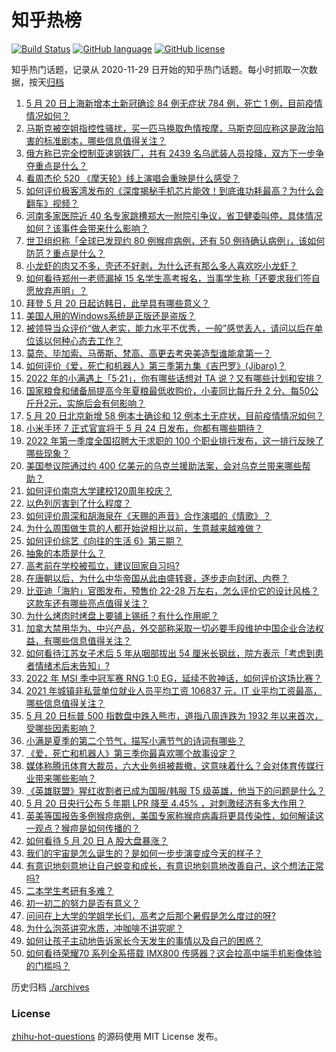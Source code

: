 # 知乎热榜
[![Build Status](https://github.com/ToWeLong/zhihu-hot-questions/workflows/CI/badge.svg)](https://github.com/ToWeLong/zhihu-hot-questions/actions)
[![GitHub language](https://img.shields.io/badge/language-golang-orange.svg)](https://golang.org/)
[![GitHub license](https://img.shields.io/github/license/ToWeLong/zhihu-hot-questions)](https://github.com/ToWeLong/zhihu-hot-questions/blob/main/LICENSE)

知乎热门话题，记录从 2020-11-29 日开始的知乎热门话题。每小时抓取一次数据，按天[归档](./archives)

<!-- BEGIN -->

1. [5 月 20 日上海新增本土新冠确诊 84 例无症状 784 例，死亡 1 例，目前疫情情况如何？](https://www.zhihu.com/question/533831830)
1. [马斯克被空姐指控性骚扰，买一匹马换取色情按摩，马斯克回应称这是政治陷害的标准剧本，哪些信息值得关注？](https://www.zhihu.com/question/533725354)
1. [俄方称已完全控制亚速钢铁厂，共有 2439 名乌武装人员投降，双方下一步争夺重点是什么？](https://www.zhihu.com/question/533831571)
1. [看周杰伦 520 《摩天轮》线上演唱会重映是什么感受？](https://www.zhihu.com/question/533790358)
1. [如何评价极客湾发布的《深度揭秘手机芯片能效！到底谁功耗最高？为什么会翻车》视频？](https://www.zhihu.com/question/533638579)
1. [河南多家医院近 40 名专家跳槽郑大一附院引争议，省卫健委叫停，具体情况如何？该事件会带来什么影响？](https://www.zhihu.com/question/533787037)
1. [世卫组织称「全球已发现约 80 例猴痘病例，还有 50 例待确认病例」，该如何防范？重点是什么？](https://www.zhihu.com/question/533830709)
1. [小龙虾的肉又不多，壳还不好剥，为什么还有那么多人喜欢吃小龙虾？](https://www.zhihu.com/question/523789322)
1. [如何看待郑州一老师漏掉 15 名学生高考报名，当事学生称「还要求我们签自愿放弃声明」？](https://www.zhihu.com/question/533632683)
1. [拜登 5 月 20 日起访韩日，此举具有哪些意义？](https://www.zhihu.com/question/530480127)
1. [美国人用的Windows系统是正版还是盗版？](https://www.zhihu.com/question/517087481)
1. [被领导当众评价“做人老实，能力水平不优秀，一般”感觉丢人，请问以后在单位该以何种心态去工作？](https://www.zhihu.com/question/517907755)
1. [莫奈、毕加索、马蒂斯、梵高、高更去考央美造型谁能拿第一？](https://www.zhihu.com/question/359546840)
1. [如何评价《爱，死亡和机器人》第三季第九集《吉巴罗》(Jibaro)？](https://www.zhihu.com/question/533735336)
1. [2022 年的小满遇上「5·21」，你有哪些话想对 TA 说？又有哪些计划和安排？](https://www.zhihu.com/question/533812851)
1. [国家粮食和储备局提高今年夏粮最低收购价，小麦同比每斤升 2 分、每50公斤升2元，实施后会有何影响？](https://www.zhihu.com/question/533632270)
1. [5 月 20 日北京新增 58 例本土确诊和 12 例本土无症状，目前疫情情况如何？](https://www.zhihu.com/question/533832097)
1. [小米手环 7 正式官宣将于 5 月 24 日发布，你都有哪些期待？](https://www.zhihu.com/question/533694650)
1. [2022 年第一季度全国招聘大于求职的 100 个职业排行发布，这一排行反映了哪些现象？](https://www.zhihu.com/question/533365757)
1. [美国参议院通过约 400 亿美元的乌克兰援助法案，会对乌克兰带来哪些帮助？](https://www.zhihu.com/question/533671848)
1. [如何评价南京大学建校120周年校庆？](https://www.zhihu.com/question/533648781)
1. [以色列厉害到了什么程度？](https://www.zhihu.com/question/426348372)
1. [如何评价周深和胡海泉在《天赐的声音》合作演唱的《情歌》？](https://www.zhihu.com/question/533794301)
1. [为什么周围做生意的人都开始说相比以前，生意越来越难做？](https://www.zhihu.com/question/470814904)
1. [如何评价综艺《向往的生活 6》第三期？](https://www.zhihu.com/question/533793475)
1. [抽象的本质是什么？](https://www.zhihu.com/question/528919675)
1. [高考前在学校被孤立，建议回家自习吗?](https://www.zhihu.com/question/533777933)
1. [在唐朝以后，为什么中华帝国从此由盛转衰，逐步走向封闭、内卷？](https://www.zhihu.com/question/317680659)
1. [比亚迪「海豹」官图发布，预售价 22-28 万左右，怎么评价它的设计风格？这款车还有哪些亮点值得关注？](https://www.zhihu.com/question/525068954)
1. [为什么烤肉时烤盘上要铺上锡纸？有什么作用呢？](https://www.zhihu.com/question/532641406)
1. [加拿大禁用华为、中兴产品，外交部称采取一切必要手段维护中国企业合法权益，有哪些信息值得关注？](https://www.zhihu.com/question/533763965)
1. [如何看待江苏女子术后 5 年从咽部拔出 54 厘米长钢丝，院方表示「考虑到患者情绪术后未告知」?](https://www.zhihu.com/question/533623248)
1. [2022 年 MSI 季中冠军赛 RNG 1:0 EG，延续不败神话，如何评价这场比赛？](https://www.zhihu.com/question/533767451)
1. [2021 年城镇非私营单位就业人员平均工资 106837 元，IT 业平均工资最高，哪些信息值得关注？](https://www.zhihu.com/question/533782076)
1. [5 月 20 日标普 500 指数盘中跌入熊市，道指八周连跌为 1932 年以来首次，受哪些因素影响？](https://www.zhihu.com/question/533833742)
1. [小满是夏季的第二个节气，描写小满节气的诗词有哪些？](https://www.zhihu.com/question/460589528)
1. [《爱，死亡和机器人》第三季你最喜欢哪个故事设定？](https://www.zhihu.com/question/533564212)
1. [媒体称腾讯体育大裁员，六大业务组被裁撤，这意味着什么？会对体育传媒行业带来哪些影响？](https://www.zhihu.com/question/533656490)
1. [《英雄联盟》猩红收割者已成为国服/韩服 T5 级英雄，他当下的问题是什么？](https://www.zhihu.com/question/529570476)
1. [5 月 20 日央行公布 5 年期 LPR 降至 4.45% ，对刺激经济有多大作用？](https://www.zhihu.com/question/533715197)
1. [英美等国报告多例猴痘病例，美国专家称猴痘病毒将更具传染性，如何解读这一观点？猴痘是如何传播的？](https://www.zhihu.com/question/533695041)
1. [如何看待 5 月 20 日 A 股大盘暴涨？](https://www.zhihu.com/question/533637844)
1. [我们的宇宙是怎么诞生的？是如何一步步演变成今天的样子？](https://www.zhihu.com/question/451202448)
1. [有意识地刻意地让自己蜕变和成长，有意识地刻意地改善自己，这个想法正常吗?](https://www.zhihu.com/question/530675396)
1. [二本学生考研有多难？](https://www.zhihu.com/question/382462947)
1. [初一初二的努力是否有意义？](https://www.zhihu.com/question/533146198)
1. [问问在上大学的学姐学长们，高考之后那个暑假是怎么度过的呀?](https://www.zhihu.com/question/533561660)
1. [为什么泡茶讲究水质，冲咖啡不讲究呢？](https://www.zhihu.com/question/532955251)
1. [如何让孩子主动地告诉家长今天发生的事情以及自己的困惑？](https://www.zhihu.com/question/532985867)
1. [如何看待荣耀70 系列全系搭载 IMX800 传感器？这会拉高中端手机影像体验的门槛吗？](https://www.zhihu.com/question/533797534)

<!-- END -->

历史归档 [./archives](./archives)


### License
[zhihu-hot-questions](https://github.com/towelong/zhihu-hot-questions) 的源码使用 MIT License 发布。